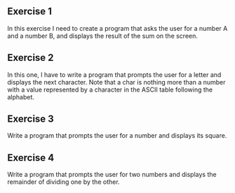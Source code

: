 ## Exercise 1

In this exercise I need to create a program that asks the user for a number A and a number B, and displays the result of the sum on the screen.

## Exercise 2

In this one, I have to write a program that prompts the user for a letter and displays the next character. Note that a char is nothing more than a number with a value represented by a character in the ASCII table following the alphabet.


## Exercise 3

Write a program that prompts the user for a number and displays its square.

## Exercise 4

Write a program that prompts the user for two numbers and displays the remainder of dividing one by the other.
